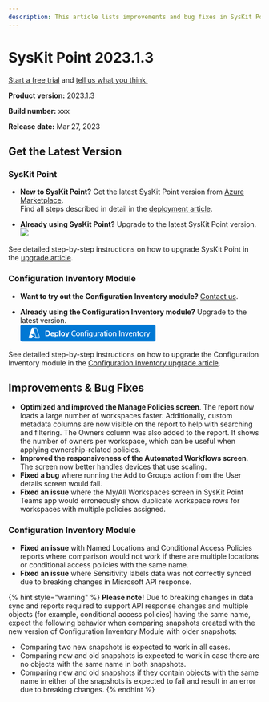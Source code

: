 ```yaml
---
description: This article lists improvements and bug fixes in SysKit Point version 2023.1.3.
--- 
```


# SysKit Point 2023.1.3

[Start a free trial](https://www.syskit.com/products/point/free-trial/) and [tell us what you think.](https://www.syskit.com/company/contact-us/)

**Product version:** 2023.1.3

**Build number:** xxx

**Release date:** Mar 27, 2023

## Get the Latest Version

### SysKit Point

* **New to SysKit Point?** Get the latest SysKit Point version from [Azure Marketplace](https://azuremarketplace.microsoft.com/en-us/marketplace/apps/syskitltd.syskit_point).<br/>
   Find all steps described in detail in the [deployment article](../set-up-point-data-center/deployment/deploy-syskit-point.md).
    
* **Already using SysKit Point?** Upgrade to the latest SysKit Point version. <br/>
[![](https://aka.ms/deploytoazurebutton)](https://portal.azure.com/#create/Microsoft.Template/uri/https%3A%2F%2Fsyskitassetsstorage.blob.core.windows.net%2Fpoint%2FUpdateFilesARM%2FPointUpdateTemplate.json)

See detailed step-by-step instructions on how to upgrade SysKit Point in the [upgrade article](../set-up-point-data-center/deployment/upgrade-syskit-point.md).

### Configuration Inventory Module
* **Want to try out the Configuration Inventory module?** [Contact us](https://www.syskit.com/contact-us/).

* **Already using the Configuration Inventory module?** Upgrade to the latest version. <br/>
[![](../.gitbook/assets/deployconfigurationinventory.png)](https://portal.azure.com/#create/Microsoft.Template/uri/https%3A%2F%2Fsyskitdownloadsstorage.blob.core.windows.net%2Fpoint%2Fdeployment-packages%2FCimVersionUpdateTemplate.json)

See detailed step-by-step instructions on how to upgrade the Configuration Inventory module in the [Configuration Inventory upgrade article](../configuration-inventory/configuration-inventory-upgrade.md).

## Improvements & Bug Fixes
* **Optimized and improved the Manage Policies screen**. The report now loads a large number of workspaces faster. Additionally, custom metadata columns are now visible on the report to help with searching and filtering. The Owners column was also added to the report. It shows the number of owners per workspace, which can be useful when applying ownership-related policies.
* **Improved the responsiveness of the Automated Workflows screen**. The screen now better handles devices that use scaling.
* **Fixed a bug** where running the Add to Groups action from the User details screen would fail. 
* **Fixed an issue** where the My/All Workspaces screen in SysKit Point Teams app would erroneously show duplicate workspace rows for workspaces with multiple policies assigned.

### Configuration Inventory Module
* **Fixed an issue** with Named Locations and Conditional Access Policies reports where comparison would not work if there are multiple locations or conditional access policies with the same name. 
* **Fixed an issue** where Sensitivity labels data was not correctly synced due to breaking changes in Microsoft API response. 

{% hint style="warning" %}
**Please note!** 
Due to breaking changes in data sync and reports required to support API response changes and multiple objects (for example, conditional access policies) having the same name, expect the following behavior when comparing snapshots created with the new version of Configuration Inventory Module with older snapshots: 
* Comparing two new snapshots is expected to work in all cases.
* Comparing new and old snapshots is expected to work in case there are no objects with the same name in both snapshots.
* Comparing new and old snapshots if they contain objects with the same name in either of the snapshots is expected to fail and result in an error due to breaking changes.
{% endhint %}